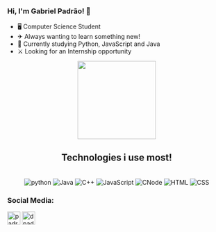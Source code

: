 ### Hi, I'm Gabriel Padrão! 👋

- 🖥 Computer Science Student
- ✈ Always wanting to learn something new!
- 🚀 Currently studying Python, JavaScript and Java
- ⚔ Looking for an Internship opportunity<br>


<div align="center">
  <img height="180em"  src="https://github-readme-stats.vercel.app/api?username=PADRAOGABRIEL&show_icons=true&theme=dark"/>

<div/>
 
  
## Technologies i use most!

<div style="display: inline_block" align="center"><br/>
  <img align="center" alt="python" src="https://img.shields.io/badge/Python-3776AB?style=for-the-badge&logo=python&logoColor=white"/>
  <img align="center" alt="Java" src="https://img.shields.io/badge/Java-ED8B00?style=for-the-badge&logo=openjdk&logoColor=white"/>
  <img align="center" alt="C++" src="https://img.shields.io/badge/C%2B%2B-00599C?style=for-the-badge&logo=c%2B%2B&logoColor=white"/>
  <img align="center" alt="JavaScript" src="https://img.shields.io/badge/JavaScript-323330?style=for-the-badge&logo=javascript&logoColor=F7DF1E"/>
  <img align="center" alt="CNode" src="https://img.shields.io/badge/Node.js-43853D?style=for-the-badge&logo=node.js&logoColor=white"/>
  <img align="center" alt="HTML" src="https://img.shields.io/badge/HTML5-E34F26?style=for-the-badge&logo=html5&logoColor=white"/>
  <img align="center" alt="CSS" src="https://img.shields.io/badge/CSS3-1572B6?style=for-the-badge&logo=css3&logoColor=white"/>
  
  
</div>
  
<h3 align="left">Social Media:</h3>
<p align="left">
<a href="https://www.linkedin.com/in/gabriel-martins-da-cruz-padrao-05190b233/" target="blank"><img align="center" src="https://cdn.jsdelivr.net/gh/dmhendricks/signature-social-icons/icons/round-flat-filled/50px/linkedin.png" alt="padraogabriel" height="30" width="30" /></a>
<a href="https://instagram.com/padraoo_gabriel" target="blank"><img align="center" src="https://cdn.jsdelivr.net/gh/dmhendricks/signature-social-icons/icons/round-flat-filled/50px/instagram.png" alt="dpadraogabriel" height="30" width="30" /></a>
</p>
